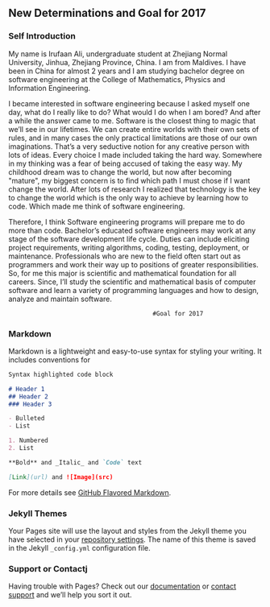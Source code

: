 ## New Determinations and Goal for 2017 

### Self Introduction

My name is Irufaan Ali, undergraduate student at Zhejiang Normal University, Jinhua, Zhejiang Province, China. I am from Maldives. I have been in China for almost 2 years and I am studying bachelor degree on software engineering at the College of Mathematics, Physics and Information Engineering.

 I became interested in software engineering because I asked myself one day, what do I really like to do?  What would I do when I am bored?  And after a while the answer came to me. Software is the closest thing to magic that we’ll see in our lifetimes. We can create entire worlds with their own sets of rules, and in many cases the only practical limitations are those of our own imaginations. That’s a very seductive notion for any creative person with lots of ideas. Every choice I made included taking the hard way. Somewhere in my thinking was a fear of being accused of taking the easy way. My childhood dream was to change the world, but now after becoming "mature", my biggest concern is to find which path I must chose if I want change the world. After lots of research I realized that technology is the key to change the world which is the only way to achieve by learning how to code. Which made me think of software engineering.
 
Therefore, I think Software engineering programs will prepare me to do more than code. Bachelor’s educated software engineers may work at any stage of the software development life cycle. Duties can include eliciting project requirements, writing algorithms, coding, testing, deployment, or maintenance. Professionals who are new to the field often start out as programmers and work their way up to positions of greater responsibilities.  So, for me this major is scientific and mathematical foundation for all careers. Since, I’ll study the scientific and mathematical basis of computer software and learn a variety of programming languages and how to design, analyze and maintain software. 


                                            #Goal for 2017

### Markdown

Markdown is a lightweight and easy-to-use syntax for styling your writing. It includes conventions for

```markdown
Syntax highlighted code block

# Header 1
## Header 2
### Header 3

- Bulleted
- List

1. Numbered
2. List

**Bold** and _Italic_ and `Code` text

[Link](url) and ![Image](src)
```

For more details see [GitHub Flavored Markdown](https://guides.github.com/features/mastering-markdown/).

### Jekyll Themes

Your Pages site will use the layout and styles from the Jekyll theme you have selected in your [repository settings](https://github.com/irufaan/Irufaan.github.io/settings). The name of this theme is saved in the Jekyll `_config.yml` configuration file.

### Support or Contactj

Having trouble with Pages? Check out our [documentation](https://help.github.com/categories/github-pages-basics/) or [contact support](https://github.com/contact) and we’ll help you sort it out.
